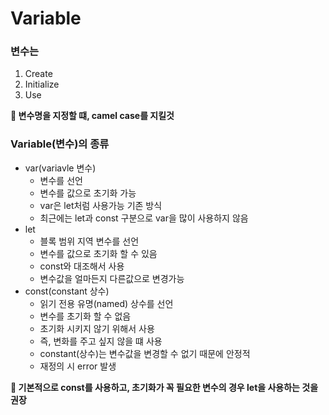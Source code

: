 # Variable

### 변수는 
1. Create
2. Initialize
3. Use

**📢 변수명을 지정할 떄, camel case를 지킬것**
<br/>

### Variable(변수)의 종류
+ var(variavle 변수)
    + 변수를 선언
    + 변수를 값으로 초기화 가능
    + var은 let처럼 사용가능 기존 방식
    + 최근에는 let과 const 구분으로 var을 많이 사용하지 않음
+ let
    + 블록 범위 지역 변수를 선언
    + 변수를 값으로 초기화 할 수 있음
    + const와 대조해서 사용
    + 변수값을 얼마든지 다른값으로 변경가능
+ const(constant 상수)
    + 읽기 전용 유명(named) 상수를 선언
    + 변수를 초기화 할 수 없음
    + 초기화 시키지 않기 위해서 사용
    + 즉, 변화를 주고 싶지 않을 떄 사용
    + constant(상수)는 변수값을 변경할 수 없기 때문에 안정적
    + 재정의 시 error 발생

**📢 기본적으로 const를 사용하고, 초기화가 꼭 필요한 변수의 경우 let을 사용하는 것을 권장**





